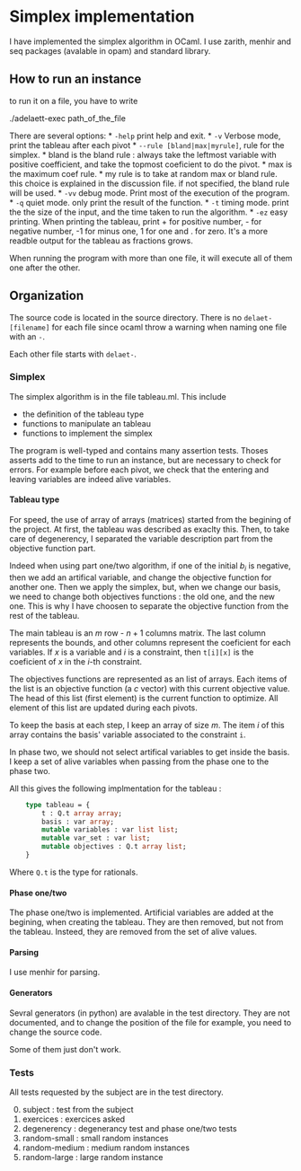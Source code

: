 # Simplex implementation

I have implemented the simplex algorithm in OCaml. I use zarith, menhir and seq packages (avalable in opam) and standard library.

## How to run an instance

to run it on a file, you have to write

   ./adelaett-exec path_of_the_file


There are several options:
	* `-help` print help and exit.
	* `-v` Verbose mode, print the tableau after each pivot
	* `--rule [bland|max|myrule]`, rule for the simplex.
		* bland is the bland rule : always take the leftmost variable with positive coefficient, and take the topmost coeficient to do the pivot.
		* max is the maximum coef rule.
		* my rule is to take at random max or bland rule. this choice is explained in the discussion file.
	  if not specified, the bland rule will be used.
	* `-vv` debug mode. Print most of the execution of the program.
	* `-q` quiet mode. only print the result of the function.
	* `-t` timing mode. print the the size of the input, and the time taken to run the algorithm.
	* `-ez` easy printing. When printing the tableau, print + for positive number, - for negative number,  -1 for minus one, 1 for one and . for zero. It's a more readble output for the tableau as fractions grows.

When running the program with more than one file, it will execute all of them one after the other.


## Organization

The source code is located in the source directory. There is no `delaet-[filename]` for each file since ocaml throw a warning when naming one file with an `-`.

Each other file starts with `delaet-`.



### Simplex

The simplex algorithm is in the file tableau.ml. This include

 * the definition of the tableau type
 * functions to manipulate an tableau
 * functions to implement the simplex

The program is well-typed and contains many assertion tests. Thoses asserts add to the time to run an instance, but are necessary to check for errors. For example before each pivot, we check that the entering and leaving variables are indeed alive variables.

#### Tableau type

For speed, the use of array of arrays (matrices) started from the begining of the project. At first, the tableau was described as exaclty this. Then, to take care of degenerency, I separated the variable description part from the objective function part.

Indeed when using part one/two algorithm, if one of the initial $b_i$ is negative, then we add an artifical variable, and change the objective function for another one. Then we apply the simplex, but, when we change our basis, we need to change both objectives functions : the old one, and the new one. This is why I have choosen to separate the objective function from the rest of the tableau.

The main tableau is an $m$ row - $n+1$ columns matrix. The last column represents the bounds, and other columns represent the coeficient for each variables. If $x$ is a variable and $i$ is a constraint, then `t[i][x]` is the coeficient of $x$ in the $i$-th constraint.


The objectives functions are represented as an list of arrays. Each items of the list is an objective function (a $c$ vector) with this current objective value. The head of this list (first element) is the current function to optimize. All element of this list are updated during each pivots.


To keep the basis at each step, I keep an array of size $m$. The item $i$ of this array contains the basis' variable associated to the constraint `i`.


In phase two, we should not select artifical variables to get inside the basis. I keep a set of alive variables when passing from the phase one to the phase two.


All this gives the following implmentation for the tableau :


```ocaml
	type tableau = {
	    t : Q.t array array;
	    basis : var array;
	    mutable variables : var list list;
	    mutable var_set : var list;
	    mutable objectives : Q.t array list;
	}
```

Where `Q.t` is the type for rationals.

#### Phase one/two

The phase one/two is implemented. Artificial variables are added at the begining, when creating the tableau. They are then removed, but not from the tableau. Insteed, they are removed from the set of alive values.


#### Parsing

I use menhir for parsing.


#### Generators

Sevral generators (in python) are avalable in the test directory. They are not documented, and to change the position of the file for example, you need to change the source code.

Some of them just don't work.

### Tests

All tests requested by the subject are in the test directory.

  0. subject : test from the subject
  1. exercices : exercices asked
  2. degenerency : degenerancy test and phase one/two tests
  4. random-small : small random instances
  5. random-medium : medium random instances
  6. random-large :  large random instance

